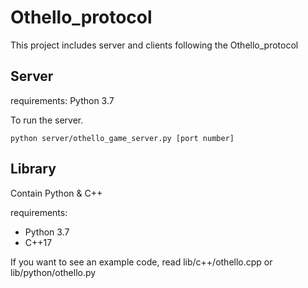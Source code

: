 # Othello_protocol

This project includes server and clients following the Othello_protocol

## Server

requirements: Python 3.7

To run the server.

```
python server/othello_game_server.py [port number]
```

## Library

Contain Python & C++

requirements: 
- Python 3.7
- C++17

If you want to see an example code, read lib/c++/othello.cpp or lib/python/othello.py